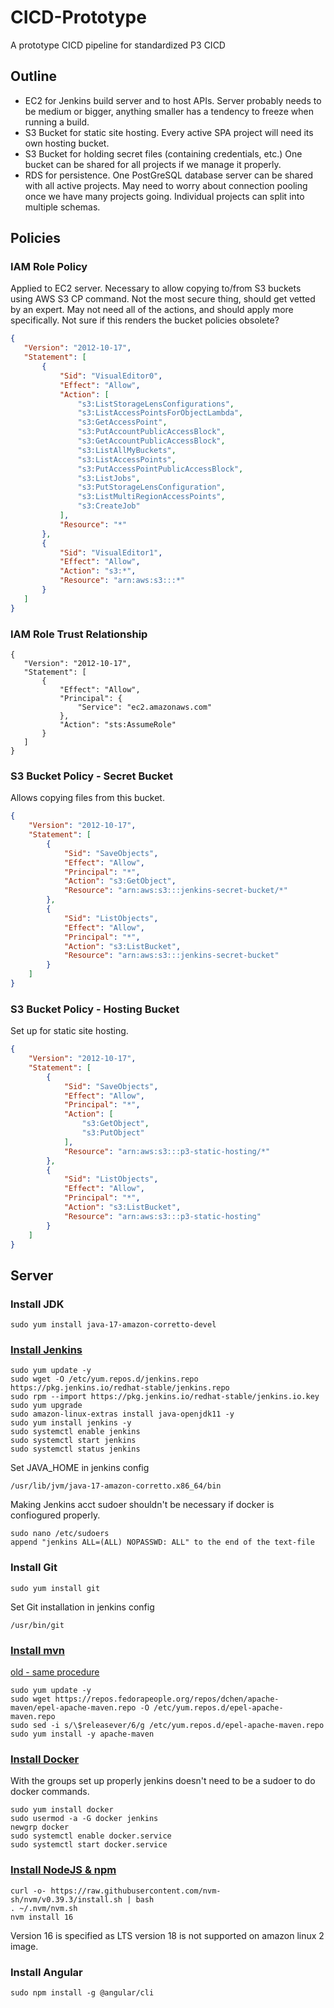 # CICD-Prototype
A prototype CICD pipeline for standardized P3 CICD

## Outline
 - EC2 for Jenkins build server and to host APIs. Server probably needs to be medium or bigger, anything smaller has a tendency to freeze when running a build.
 - S3 Bucket for static site hosting. Every active SPA project will need its own hosting bucket.
 - S3 Bucket for holding secret files (containing credentials, etc.) One bucket can be shared for all projects if we manage it properly.
 - RDS for persistence. One PostGreSQL database server can be shared with all active projects. May need to worry about connection pooling once we have many projects going. Individual projects can split into multiple schemas.

## Policies
### IAM Role Policy
Applied to EC2 server. Necessary to allow copying to/from S3 buckets using AWS S3 CP command. Not the most secure thing, should get vetted by an expert. May not need all of the actions, and should apply more specifically. Not sure if this renders the bucket policies obsolete?
 ```JSON
 {
    "Version": "2012-10-17",
    "Statement": [
        {
            "Sid": "VisualEditor0",
            "Effect": "Allow",
            "Action": [
                "s3:ListStorageLensConfigurations",
                "s3:ListAccessPointsForObjectLambda",
                "s3:GetAccessPoint",
                "s3:PutAccountPublicAccessBlock",
                "s3:GetAccountPublicAccessBlock",
                "s3:ListAllMyBuckets",
                "s3:ListAccessPoints",
                "s3:PutAccessPointPublicAccessBlock",
                "s3:ListJobs",
                "s3:PutStorageLensConfiguration",
                "s3:ListMultiRegionAccessPoints",
                "s3:CreateJob"
            ],
            "Resource": "*"
        },
        {
            "Sid": "VisualEditor1",
            "Effect": "Allow",
            "Action": "s3:*",
            "Resource": "arn:aws:s3:::*"
        }
    ]
}
 ```
 ### IAM Role Trust Relationship
 ```
 {
    "Version": "2012-10-17",
    "Statement": [
        {
            "Effect": "Allow",
            "Principal": {
                "Service": "ec2.amazonaws.com"
            },
            "Action": "sts:AssumeRole"
        }
    ]
}
 ```

### S3 Bucket Policy - Secret Bucket
Allows copying files from this bucket.
```JSON
{
    "Version": "2012-10-17",
    "Statement": [
        {
            "Sid": "SaveObjects",
            "Effect": "Allow",
            "Principal": "*",
            "Action": "s3:GetObject",
            "Resource": "arn:aws:s3:::jenkins-secret-bucket/*"
        },
        {
            "Sid": "ListObjects",
            "Effect": "Allow",
            "Principal": "*",
            "Action": "s3:ListBucket",
            "Resource": "arn:aws:s3:::jenkins-secret-bucket"
        }
    ]
}
```

### S3 Bucket Policy - Hosting Bucket
Set up for static site hosting.
```JSON
{
    "Version": "2012-10-17",
    "Statement": [
        {
            "Sid": "SaveObjects",
            "Effect": "Allow",
            "Principal": "*",
            "Action": [
                "s3:GetObject",
                "s3:PutObject"
            ],
            "Resource": "arn:aws:s3:::p3-static-hosting/*"
        },
        {
            "Sid": "ListObjects",
            "Effect": "Allow",
            "Principal": "*",
            "Action": "s3:ListBucket",
            "Resource": "arn:aws:s3:::p3-static-hosting"
        }
    ]
}
```


## Server
### Install JDK
```
sudo yum install java-17-amazon-corretto-devel
```


### [Install Jenkins](https://www.jenkins.io/doc/tutorials/tutorial-for-installing-jenkins-on-AWS/)
```
sudo yum update -y
sudo wget -O /etc/yum.repos.d/jenkins.repo https://pkg.jenkins.io/redhat-stable/jenkins.repo
sudo rpm --import https://pkg.jenkins.io/redhat-stable/jenkins.io.key
sudo yum upgrade
sudo amazon-linux-extras install java-openjdk11 -y
sudo yum install jenkins -y
sudo systemctl enable jenkins
sudo systemctl start jenkins
sudo systemctl status jenkins
```

Set JAVA_HOME in jenkins config
```
/usr/lib/jvm/java-17-amazon-corretto.x86_64/bin
```

Making Jenkins acct sudoer shouldn't be necessary if docker is confiogured properly.
```
sudo nano /etc/sudoers  
append "jenkins ALL=(ALL) NOPASSWD: ALL" to the end of the text-file  
```

### Install Git
```
sudo yum install git
```
Set Git installation in jenkins config
```
/usr/bin/git
```

### [Install mvn](https://docs.aws.amazon.com/neptune/latest/userguide/iam-auth-connect-prerq.html)
[old - same procedure](https://awswithatiq.com/how-to-install-apache-maven-on-amazon-linux-2/)
```
sudo yum update -y  
sudo wget https://repos.fedorapeople.org/repos/dchen/apache-maven/epel-apache-maven.repo -O /etc/yum.repos.d/epel-apache-maven.repo  
sudo sed -i s/\$releasever/6/g /etc/yum.repos.d/epel-apache-maven.repo  
sudo yum install -y apache-maven  
```

### [Install Docker](https://www.cyberciti.biz/faq/how-to-install-docker-on-amazon-linux-2/)
With the groups set up properly jenkins doesn't need to be a sudoer to do docker commands.
```
sudo yum install docker
sudo usermod -a -G docker jenkins
newgrp docker
sudo systemctl enable docker.service
sudo systemctl start docker.service
```


### [Install NodeJS & npm](https://docs.aws.amazon.com/sdk-for-javascript/v2/developer-guide/setting-up-node-on-ec2-instance.html)
```
curl -o- https://raw.githubusercontent.com/nvm-sh/nvm/v0.39.3/install.sh | bash
. ~/.nvm/nvm.sh
nvm install 16
```
Version 16 is specified as LTS version 18 is not supported on amazon linux 2 image.

### Install Angular
```
sudo npm install -g @angular/cli
```
